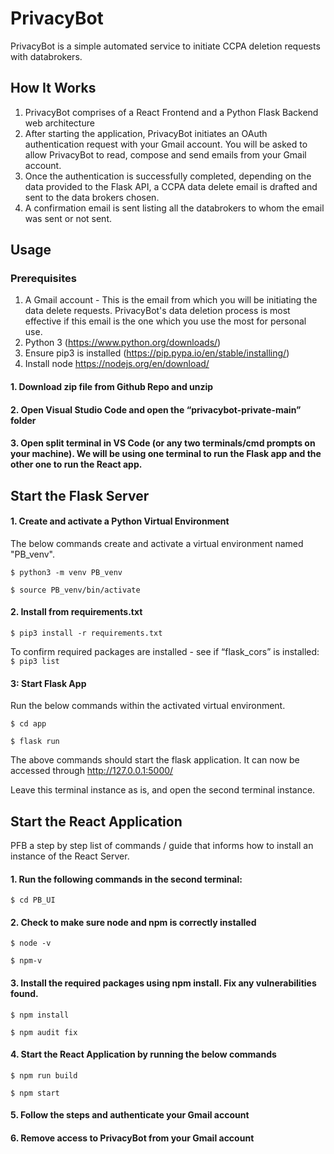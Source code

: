 # PrivacyBot

PrivacyBot is a simple automated service to initiate CCPA deletion requests with databrokers.

## How It Works
1. PrivacyBot comprises of a React Frontend and a Python Flask Backend web architecture
2. After starting the application, PrivacyBot initiates an OAuth authentication request with your Gmail account. You will be asked to allow PrivacyBot to read, compose and send emails from your Gmail account. 
3. Once the authentication is successfully completed, depending on the data provided to the Flask API, a CCPA data delete email is drafted and sent to the data brokers chosen. 
4. A confirmation email is sent listing all the databrokers to whom the email was sent or not sent. 

## Usage

### Prerequisites

1. A Gmail account - This is the email from which you will be initiating the data delete requests. PrivacyBot's data deletion process is most effective if this email is the one which you use the most for personal use. 
2. Python 3 (https://www.python.org/downloads/)
3. Ensure pip3 is installed (https://pip.pypa.io/en/stable/installing/)
4. Install node https://nodejs.org/en/download/ 

#### 1. Download zip file from Github Repo and unzip 

#### 2. Open Visual Studio Code and open the “privacybot-private-main” folder 

#### 3. Open split terminal in VS Code (or any two terminals/cmd prompts on your machine). We will be using one terminal to run the Flask app and the other one to run the React app.


## Start the Flask Server 

#### 1. Create and activate a Python Virtual Environment 

The below commands create and activate a virtual environment named "PB_venv". 

`$ python3 -m venv PB_venv` 

`$ source PB_venv/bin/activate`

#### 2. Install from requirements.txt

`$ pip3 install -r requirements.txt`

To confirm required packages are installed - see if “flask_cors” is installed:
`$ pip3 list`

#### 3: Start Flask App
Run the below commands within the activated virtual environment.

`$ cd app`

`$ flask run`

The above commands should start the flask application. It can now be accessed through http://127.0.0.1:5000/

Leave this terminal instance as is, and open the second terminal instance. 

## Start the React Application
PFB a step by step list of commands / guide that informs how to install an instance of the React Server. 

#### 1. Run the following commands in the second terminal: 

`$ cd PB_UI`

#### 2. Check to make sure node and npm is correctly installed

`$ node -v`

`$ npm-v`

#### 3. Install the required packages using npm install. Fix any vulnerabilities found. 
`$ npm install`

`$ npm audit fix`

#### 4. Start the React Application by running the below commands
`$ npm run build`

`$ npm start`

#### 5. Follow the steps and authenticate your Gmail account 

#### 6. Remove access to PrivacyBot from your Gmail account
